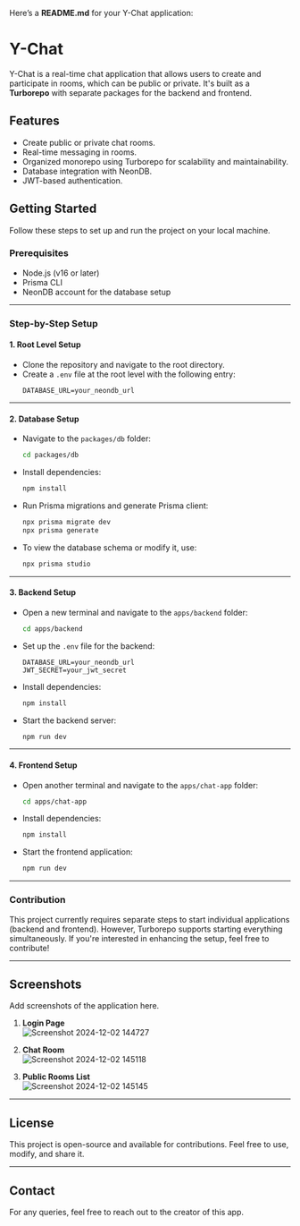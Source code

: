 Here’s a **README.md** for your Y-Chat application:  


# Y-Chat

Y-Chat is a real-time chat application that allows users to create and participate in rooms, which can be public or private. It's built as a **Turborepo** with separate packages for the backend and frontend.  

## Features
- Create public or private chat rooms.
- Real-time messaging in rooms.
- Organized monorepo using Turborepo for scalability and maintainability.
- Database integration with NeonDB.
- JWT-based authentication.



## Getting Started

Follow these steps to set up and run the project on your local machine.

### Prerequisites
- Node.js (v16 or later)
- Prisma CLI
- NeonDB account for the database setup

---

### Step-by-Step Setup

#### 1. Root Level Setup
- Clone the repository and navigate to the root directory.
- Create a `.env` file at the root level with the following entry:
  ```env
  DATABASE_URL=your_neondb_url
  ```

---

#### 2. Database Setup
- Navigate to the `packages/db` folder:
  ```bash
  cd packages/db
  ```
- Install dependencies:
  ```bash
  npm install
  ```
- Run Prisma migrations and generate Prisma client:
  ```bash
  npx prisma migrate dev
  npx prisma generate
  ```
- To view the database schema or modify it, use:
  ```bash
  npx prisma studio
  ```

---

#### 3. Backend Setup
- Open a new terminal and navigate to the `apps/backend` folder:
  ```bash
  cd apps/backend
  ```
- Set up the `.env` file for the backend:
  ```env
  DATABASE_URL=your_neondb_url
  JWT_SECRET=your_jwt_secret
  ```
- Install dependencies:
  ```bash
  npm install
  ```
- Start the backend server:
  ```bash
  npm run dev
  ```

---

#### 4. Frontend Setup
- Open another terminal and navigate to the `apps/chat-app` folder:
  ```bash
  cd apps/chat-app
  ```
- Install dependencies:
  ```bash
  npm install
  ```
- Start the frontend application:
  ```bash
  npm run dev
  ```

---

### Contribution
This project currently requires separate steps to start individual applications (backend and frontend). However, Turborepo supports starting everything simultaneously. If you're interested in enhancing the setup, feel free to contribute!

---

## Screenshots
Add screenshots of the application here.

1. **Login Page**  
   ![Screenshot 2024-12-02 144727](https://github.com/user-attachments/assets/2b389eea-c977-42ff-8f68-cd7c2fe9a64b)


2. **Chat Room**  
   ![Screenshot 2024-12-02 145118](https://github.com/user-attachments/assets/f4f88462-c065-444c-85bf-48ade6a59238)


3. **Public Rooms List**  
   ![Screenshot 2024-12-02 145145](https://github.com/user-attachments/assets/9fceeb2e-8feb-4a88-8f0d-a3fb8fabd306)


---

## License
This project is open-source and available for contributions. Feel free to use, modify, and share it.


---

## Contact
For any queries, feel free to reach out to the creator of this app.
```

